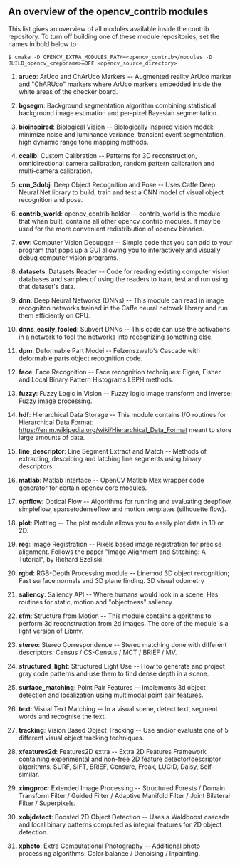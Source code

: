 An overview of the opencv_contrib modules
-----------------------------------------

This list gives an overview of all modules available inside the contrib repository.
To turn off building one of these module repositories, set the names in bold below to <reponame>

```
$ cmake -D OPENCV_EXTRA_MODULES_PATH=<opencv_contrib>/modules -D BUILD_opencv_<reponame>=OFF <opencv_source_directory>
```

1. **aruco**: ArUco and ChArUco Markers -- Augmented reality ArUco marker and "ChARUco" markers where ArUco markers embedded inside the white areas of the checker board.

2. **bgsegm**: Background segmentation algorithm combining statistical background image estimation and per-pixel Bayesian segmentation.

3. **bioinspired**: Biological Vision -- Biologically inspired vision model: minimize noise and luminance variance, transient event segmentation, high dynamic range tone mapping methods.

4. **ccalib**: Custom Calibration -- Patterns for 3D reconstruction, omnidirectional camera calibration, random pattern calibration and multi-camera calibration.

5. **cnn_3dobj**: Deep Object Recognition and Pose -- Uses Caffe Deep Neural Net library to build, train and test a CNN model of visual object recognition and pose.

6. **contrib_world**: opencv_contrib holder -- contrib_world is the module that when built, contains all other opencv_contrib modules. It may be used for the more convenient redistribution of opencv binaries.

7. **cvv**: Computer Vision Debugger -- Simple code that you can add to your program that pops up a GUI allowing you to interactively and visually debug computer vision programs.

8. **datasets**: Datasets Reader -- Code for reading existing computer vision databases and samples of using the readers to train, test and run using that dataset's data.

9. **dnn**: Deep Neural Networks (DNNs) -- This module can read in image recogniton networks trained in the Caffe neural netowrk library and run them efficiently on CPU.

10. **dnns_easily_fooled**: Subvert DNNs -- This code can use the activations in a network to fool the networks into recognizing something else.

11. **dpm**: Deformable Part Model -- Felzenszwalb's Cascade with deformable parts object recognition code.

12. **face**: Face Recognition -- Face recognition techniques: Eigen, Fisher and Local Binary Pattern Histograms LBPH methods.

13. **fuzzy**: Fuzzy Logic in Vision -- Fuzzy logic image transform and inverse; Fuzzy image processing.

14. **hdf**: Hierarchical Data Storage -- This module contains I/O routines for Hierarchical Data Format: https://en.m.wikipedia.org/wiki/Hierarchical_Data_Format meant to store large amounts of data.

15. **line_descriptor**: Line Segment Extract and Match -- Methods of extracting, describing and latching line segments using binary descriptors.

16. **matlab**: Matlab Interface -- OpenCV Matlab Mex wrapper code generator for certain opencv core modules.

17. **optflow**: Optical Flow -- Algorithms for running and evaluating deepflow, simpleflow, sparsetodenseflow and motion templates (silhouette flow).

18. **plot**: Plotting -- The plot module allows you to easily plot data in 1D or 2D.

19. **reg**: Image Registration -- Pixels based image registration for precise alignment. Follows the paper "Image Alignment and Stitching: A Tutorial", by Richard Szeliski.

20. **rgbd**: RGB-Depth Processing module -- Linemod 3D object recognition; Fast surface normals and 3D plane finding. 3D visual odometry

21. **saliency**: Saliency API -- Where humans would look in a scene. Has routines for static, motion and "objectness" saliency.

22. **sfm**: Structure from Motion -- This module contains algorithms to perform 3d reconstruction from 2d images. The core of the module is a light version of Libmv.

23. **stereo**: Stereo Correspondence -- Stereo matching done with different descriptors: Census / CS-Census / MCT / BRIEF / MV.

24. **structured_light**: Structured Light Use -- How to generate and project gray code patterns and use them to find dense depth in a scene.

25. **surface_matching**: Point Pair Features -- Implements 3d object detection and localization using multimodal point pair features.

26. **text**: Visual Text Matching -- In a visual scene, detect text, segment words and recognise the text.

27. **tracking**: Vision Based Object Tracking -- Use and/or evaluate one of 5 different visual object tracking techniques.

28. **xfeatures2d**: Features2D extra -- Extra 2D Features Framework containing experimental and non-free 2D feature detector/descriptor algorithms. SURF, SIFT, BRIEF, Censure, Freak, LUCID, Daisy, Self-similar.

29. **ximgproc**: Extended Image Processing -- Structured Forests / Domain Transform Filter / Guided Filter / Adaptive Manifold Filter / Joint Bilateral Filter / Superpixels.

30. **xobjdetect**: Boosted 2D Object Detection -- Uses a Waldboost cascade and local binary patterns computed as integral features for 2D object detection.

31. **xphoto**: Extra Computational Photography -- Additional photo processing algorithms: Color balance / Denoising / Inpainting.
